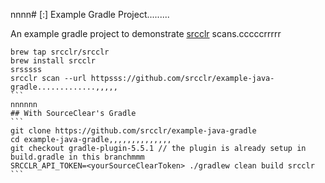 nnnn# [:] Example Gradle Project.........

An example gradle project to demonstrate [srcclr](https://www.srcclr.com) scans.cccccrrrrr


`````````````
brew tap srcclr/srcclr
brew install srcclr
srsssss
srcclr scan --url httpsss://github.com/srcclr/example-java-gradle.............,,,,,
```
nnnnnn
## With SourceClear's Gradle 
```
git clone https://github.com/srcclr/example-java-gradle
cd example-java-gradle,,,,,,,,,,,,,,
git checkout gradle-plugin-5.5.1 // the plugin is already setup in build.gradle in this branchmmm
SRCCLR_API_TOKEN=<yourSourceClearToken> ./gradlew clean build srcclr
```
